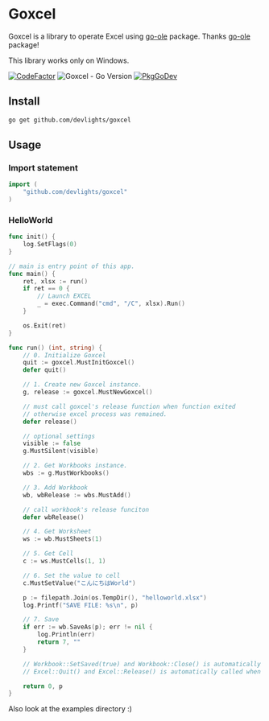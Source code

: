 # Goxcel

Goxcel is a library to operate Excel using [go-ole](https://github.com/go-ole/go-ole) package. Thanks [go-ole](https://github.com/go-ole/go-ole) package! 

This library works only on Windows.

[![CodeFactor](https://www.codefactor.io/repository/github/devlights/goxcel/badge)](https://www.codefactor.io/repository/github/devlights/goxcel)
![Goxcel - Go Version](https://img.shields.io/badge/go-1.19-blue.svg)
[![PkgGoDev](https://pkg.go.dev/badge/github.com/devlights/goxcel)](https://pkg.go.dev/github.com/devlights/goxcel)

## Install

```sh
go get github.com/devlights/goxcel
```

## Usage

### Import statement

```go
import (
    "github.com/devlights/goxcel"
)
```

### HelloWorld

```go
func init() {
	log.SetFlags(0)
}

// main is entry point of this app.
func main() {
	ret, xlsx := run()
	if ret == 0 {
		// Launch EXCEL
		_ = exec.Command("cmd", "/C", xlsx).Run()
	}

	os.Exit(ret)
}

func run() (int, string) {
	// 0. Initialize Goxcel
	quit := goxcel.MustInitGoxcel()
	defer quit()

	// 1. Create new Goxcel instance.
	g, release := goxcel.MustNewGoxcel()

	// must call goxcel's release function when function exited
	// otherwise excel process was remained.
	defer release()

	// optional settings
	visible := false
	g.MustSilent(visible)

	// 2. Get Workbooks instance.
	wbs := g.MustWorkbooks()

	// 3. Add Workbook
	wb, wbRelease := wbs.MustAdd()

	// call workbook's release funciton
	defer wbRelease()

	// 4. Get Worksheet
	ws := wb.MustSheets(1)

	// 5. Get Cell
	c := ws.MustCells(1, 1)

	// 6. Set the value to cell
	c.MustSetValue("こんにちはWorld")

	p := filepath.Join(os.TempDir(), "helloworld.xlsx")
	log.Printf("SAVE FILE: %s\n", p)

	// 7. Save
	if err := wb.SaveAs(p); err != nil {
		log.Println(err)
		return 7, ""
	}

	// Workbook::SetSaved(true) and Workbook::Close() is automatically called when `defer wbReleaseFn()`.
	// Excel::Quit() and Excel::Release() is automatically called when `defer goxcelReleaseFn()`.

	return 0, p
}
```

Also look at the examples directory :)

